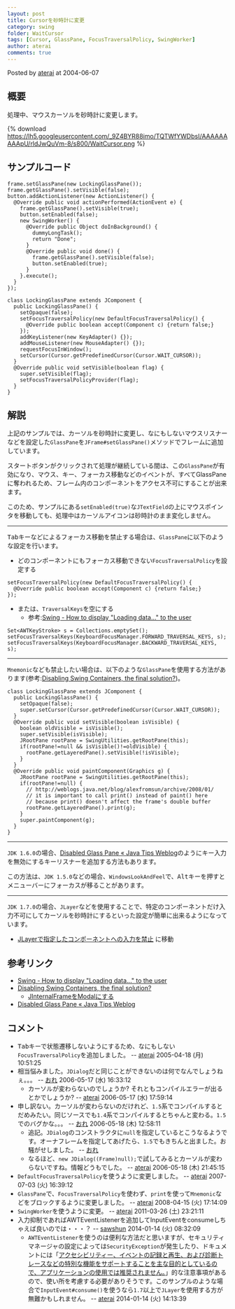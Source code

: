 ```yaml
---
layout: post
title: Cursorを砂時計に変更
category: swing
folder: WaitCursor
tags: [Cursor, GlassPane, FocusTraversalPolicy, SwingWorker]
author: aterai
comments: true
---
```


Posted by [aterai](http://terai.xrea.jp/aterai.html) at 2004-06-07

## 概要
処理中、マウスカーソルを砂時計に変更します。

{% download https://lh5.googleusercontent.com/_9Z4BYR88imo/TQTWfYWDbsI/AAAAAAAAApU/rldJwQuVm-8/s800/WaitCursor.png %}

## サンプルコード
<pre class="prettyprint"><code>frame.setGlassPane(new LockingGlassPane());
frame.getGlassPane().setVisible(false);
button.addActionListener(new ActionListener() {
  @Override public void actionPerformed(ActionEvent e) {
    frame.getGlassPane().setVisible(true);
    button.setEnabled(false);
    new SwingWorker() {
      @Override public Object doInBackground() {
        dummyLongTask();
        return "Done";
      }
      @Override public void done() {
        frame.getGlassPane().setVisible(false);
        button.setEnabled(true);
      }
    }.execute();
  }
});
</code></pre>

<pre class="prettyprint"><code>class LockingGlassPane extends JComponent {
  public LockingGlassPane() {
    setOpaque(false);
    setFocusTraversalPolicy(new DefaultFocusTraversalPolicy() {
      @Override public boolean accept(Component c) {return false;}
    });
    addKeyListener(new KeyAdapter() {});
    addMouseListener(new MouseAdapter() {});
    requestFocusInWindow();
    setCursor(Cursor.getPredefinedCursor(Cursor.WAIT_CURSOR));
  }
  @Override public void setVisible(boolean flag) {
    super.setVisible(flag);
    setFocusTraversalPolicyProvider(flag);
  }
}
</code></pre>

## 解説
上記のサンプルでは、カーソルを砂時計に変更し、なにもしないマウスリスナーなどを設定した`GlassPane`を`JFrame#setGlassPane()`メソッドでフレームに追加しています。

スタートボタンがクリックされて処理が継続している間は、この`GlassPane`が有効になり、マウス、キー、フォーカス移動などのイベントが、すべてGlassPaneに奪われるため、フレーム内のコンポーネントをアクセス不可にすることが出来ます。

このため、サンプルにある`setEnabled(true)`な`JTextField`の上にマウスポインタを移動しても、処理中はカーソルアイコンは砂時計のまま変化しません。

- - - -
<kbd>Tab</kbd>キーなどによるフォーカス移動を禁止する場合は、`GlassPane`に以下のような設定を行います。

- どのコンポーネントにもフォーカス移動できない`FocusTraversalPolicy`を設定する

<!-- dummy comment line for breaking list -->

<pre class="prettyprint"><code>setFocusTraversalPolicy(new DefaultFocusTraversalPolicy() {
  @Override public boolean accept(Component c) {return false;}
});
</code></pre>

- または、`TraversalKeys`を空にする
    - 参考:[Swing - How to display "Loading data..." to the user](https://forums.oracle.com/thread/1375257)

<!-- dummy comment line for breaking list -->

<pre class="prettyprint"><code>Set&lt;AWTKeyStroke&gt; s = Collections.emptySet();
setFocusTraversalKeys(KeyboardFocusManager.FORWARD_TRAVERSAL_KEYS, s);
setFocusTraversalKeys(KeyboardFocusManager.BACKWARD_TRAVERSAL_KEYS, s);
</code></pre>

- - - -
`Mnemonic`なども禁止したい場合は、以下のような`GlassPane`を使用する方法があります(参考:[Disabling Swing Containers, the final solution?](http://weblogs.java.net/blog/alexfromsun/archive/2008/01/))。

<pre class="prettyprint"><code>class LockingGlassPane extends JComponent {
  public LockingGlassPane() {
    setOpaque(false);
    super.setCursor(Cursor.getPredefinedCursor(Cursor.WAIT_CURSOR));
  }
  @Override public void setVisible(boolean isVisible) {
    boolean oldVisible = isVisible();
    super.setVisible(isVisible);
    JRootPane rootPane = SwingUtilities.getRootPane(this);
    if(rootPane!=null &amp;&amp; isVisible()!=oldVisible) {
      rootPane.getLayeredPane().setVisible(!isVisible);
    }
  }
  @Override public void paintComponent(Graphics g) {
    JRootPane rootPane = SwingUtilities.getRootPane(this);
    if(rootPane!=null) {
      // http://weblogs.java.net/blog/alexfromsun/archive/2008/01/
      // it is important to call print() instead of paint() here
      // because print() doesn't affect the frame's double buffer
      rootPane.getLayeredPane().print(g);
    }
    super.paintComponent(g);
  }
}
</code></pre>

- - - -
`JDK 1.6.0`の場合、[Disabled Glass Pane « Java Tips Weblog](http://tips4java.wordpress.com/2008/11/07/disabled-glass-pane/)のようにキー入力を無効にするキーリスナーを追加する方法もあります。

この方法は、`JDK 1.5.0`などの場合、`WindowsLookAndFeel`で、<kbd>Alt</kbd>キーを押すとメニューバーにフォーカスが移ることがあります。

- - - -
`JDK 1.7.0`の場合、`JLayer`などを使用することで、特定のコンポーネントだけ入力不可にしてカーソルを砂時計にするといった設定が簡単に出来るようになっています。

- [JLayerで指定したコンポーネントへの入力を禁止](http://terai.xrea.jp/Swing/DisableInputLayer.html) に移動

<!-- dummy comment line for breaking list -->

## 参考リンク
- [Swing - How to display "Loading data..." to the user](https://forums.oracle.com/thread/1375257)
- [Disabling Swing Containers, the final solution?](http://weblogs.java.net/blog/alexfromsun/archive/2008/01/)
    - [JInternalFrameをModalにする](http://terai.xrea.jp/Swing/ModalInternalFrame.html)
- [Disabled Glass Pane « Java Tips Weblog](http://tips4java.wordpress.com/2008/11/07/disabled-glass-pane/)

<!-- dummy comment line for breaking list -->

## コメント
- <kbd>Tab</kbd>キーで状態遷移しないようにするため、なにもしない`FocusTraversalPolicy`を追加しました。 -- [aterai](http://terai.xrea.jp/aterai.html) 2005-04-18 (月) 10:51:25
- 相当悩みました。`JDialog`だと同じことができないのは何でなんでしょうねぇ。。。 -- [おれ](http://terai.xrea.jp/おれ.html) 2006-05-17 (水) 16:33:12
    - カーソルが変わらないのでしょうか? それともコンパイルエラーが出るとかでしょうか? -- [aterai](http://terai.xrea.jp/aterai.html) 2006-05-17 (水) 17:59:14
- 申し訳ない。カーソルが変わらないのだけれど、`1.5`系でコンパイルするとだめみたい。同じソースでも`1.4`系でコンパイルするとちゃんと変わる。`1.5`でのバグかな。。。 -- [おれ](http://terai.xrea.jp/おれ.html) 2006-05-18 (木) 12:58:11
    - 追記。`JDialog`のコンストラクタに`null`を指定しているとこうなるようです。オーナフレームを指定してあげたら、`1.5`でもきちんと出ました。お騒がせしました。 -- [おれ](http://terai.xrea.jp/おれ.html)
    - なるほど、`new JDialog((Frame)null);`で試してみるとカーソルが変わらないですね。情報どうもでした。 -- [aterai](http://terai.xrea.jp/aterai.html) 2006-05-18 (木) 21:45:15
- `DefaultFocusTraversalPolicy`を使うように変更しました。 -- [aterai](http://terai.xrea.jp/aterai.html) 2007-07-03 (火) 16:39:12
- `GlassPane`で、`FocusTraversalPolicy`を使わず、`print`を使って`Mnemonic`などをブロックするように変更しました。 -- [aterai](http://terai.xrea.jp/aterai.html) 2008-04-15 (火) 17:14:09
- `SwingWorker`を使うように変更。 -- [aterai](http://terai.xrea.jp/aterai.html) 2011-03-26 (土) 23:21:11
- 入力抑制であればAWTEventListenerを追加してInputEventをconsumeしちゃえば良いのでは・・・？ -- [sawshun](http://terai.xrea.jp/sawshun.html) 2014-01-14 (火) 08:32:09
    - `AWTEventListener`を使うのは便利な方法だと思いますが、セキュリティマネージャの設定によっては`SecurityException`が発生したり、ドキュメントには「[アクセシビリティー、イベントの記録と再生、および診断トレースなどの特別な機能をサポートすることを主な目的としているので、アプリケーションの使用では推奨されません。](http://docs.oracle.com/javase/jp/7/api/java/awt/Toolkit.html#addAWTEventListener%28java.awt.event.AWTEventListener,%20long%29)」的な注意事項があるので、使い所を考慮する必要がありそうです。このサンプルのような場合で`InputEvent#consume()`を使うなら`1.7`以上で`JLayer`を使用する方が無難かもしれません。 -- [aterai](http://terai.xrea.jp/aterai.html) 2014-01-14 (火) 14:13:39

<!-- dummy comment line for breaking list -->

